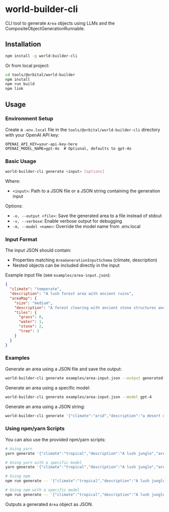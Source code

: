 # world-builder-cli

CLI tool to generate `Area` objects using LLMs and the CompositeObjectGenerationRunnable.

## Installation

```bash
npm install -g world-builder-cli
```

Or from local project:

```bash
cd tools/@orbital/world-builder
npm install
npm run build
npm link
```

## Usage

### Environment Setup

Create a `.env.local` file in the `tools/@orbital/world-builder-cli` directory with your OpenAI API key:

```
OPENAI_API_KEY=your-api-key-here
OPENAI_MODEL_NAME=gpt-4o  # Optional, defaults to gpt-4o
```

### Basic Usage

```bash
world-builder-cli generate <input> [options]
```

Where:

- `<input>`: Path to a JSON file or a JSON string containing the generation input

Options:

- `-o, --output <file>`: Save the generated area to a file instead of stdout
- `-v, --verbose`: Enable verbose output for debugging
- `-m, --model <name>`: Override the model name from .env.local

### Input Format

The input JSON should contain:

- Properties matching `AreaGenerationInputSchema` (climate, description)
- Nested objects can be included directly in the input

Example input file (see `examples/area-input.json`):

```json
{
  "climate": "temperate",
  "description": "A lush forest area with ancient ruins",
  "areaMap": {
    "size": "medium",
    "description": "A forest clearing with ancient stone structures and a small stream",
    "tiles": {
      "grass": 0,
      "water": 1,
      "stone": 2,
      "tree": 3
    }
  }
}
```

### Examples

Generate an area using a JSON file and save the output:

```bash
world-builder-cli generate examples/area-input.json --output generated-area.json --verbose
```

Generate an area using a specific model:

```bash
world-builder-cli generate examples/area-input.json --model gpt-4
```

Generate an area using a JSON string:

```bash
world-builder-cli generate '{"climate":"arid","description":"a desert oasis","areaMap":{"size":"small","description":"A small oasis","tiles":{"sand":0,"water":1}}}' --verbose
```

### Using npm/yarn Scripts

You can also use the provided npm/yarn scripts:

```bash
# Using yarn
yarn generate '{"climate":"tropical","description":"A lush jungle","areaMap":{"size":"medium"}}' -o area.json

# Using yarn with a specific model
yarn generate '{"climate":"tropical","description":"A lush jungle","areaMap":{"size":"medium"}}' -o area.json -m gpt-4

# Using npm
npm run generate -- '{"climate":"tropical","description":"A lush jungle","areaMap":{"size":"medium"}}' -o area.json

# Using npm with a specific model
npm run generate -- '{"climate":"tropical","description":"A lush jungle","areaMap":{"size":"medium"}}' -o area.json -m gpt-4
```

Outputs a generated `Area` object as JSON.
